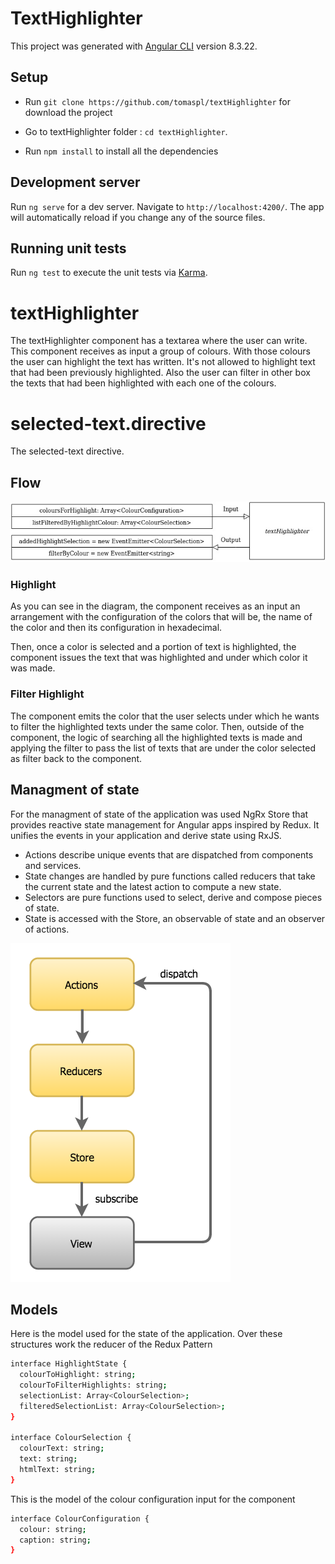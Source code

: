 # TextHighlighter

This project was generated with [Angular CLI](https://github.com/angular/angular-cli) version 8.3.22.

## Setup

- Run `git clone https://github.com/tomaspl/textHighlighter` for download the project

- Go to textHighlighter folder : `cd textHighlighter`.

- Run `npm install` to install all the dependencies

## Development server

Run `ng serve` for a dev server. Navigate to `http://localhost:4200/`. The app will automatically reload if you change any of the source files.

## Running unit tests

Run `ng test` to execute the unit tests via [Karma](https://karma-runner.github.io).

# textHighlighter

The textHighlighter component has a textarea where the user can write. This component receives as input a group of colours. With those colours the user can highlight the text has written. It's not allowed to highlight text that had been previously highlighted. Also the user can filter in other box the texts that had been highlighted with each one of the colours.

# selected-text.directive

The selected-text directive.

## Flow

![alt text](diagram.jpg)

### Highlight

As you can see in the diagram, the component receives as an input an arrangement with the configuration of the colors that will be, the name of the color and then its configuration in hexadecimal.

Then, once a color is selected and a portion of text is highlighted, the component issues the text that was highlighted and under which color it was made.

### Filter Highlight

The component emits the color that the user selects under which he wants to filter the highlighted texts under the same color.
Then, outside of the component, the logic of searching all the highlighted texts is made and applying the filter to pass the list of texts that are under the color selected as filter back to the component.

## Managment of state

For the managment of state of the application was used NgRx Store that provides reactive state management for Angular apps inspired by Redux. It unifies the events in your application and derive state using RxJS.

- Actions describe unique events that are dispatched from components and services.
- State changes are handled by pure functions called reducers that take the current state and the latest action to compute a new state.
- Selectors are pure functions used to select, derive and compose pieces of state.
- State is accessed with the Store, an observable of state and an observer of actions.

![alt text](redux_diagram.png)

## Models

Here is the model used for the state of the application. Over these structures work the reducer of the Redux Pattern

```sh
interface HighlightState {
  colourToHighlight: string;
  colourToFilterHighlights: string;
  selectionList: Array<ColourSelection>;
  filteredSelectionList: Array<ColourSelection>;
}

interface ColourSelection {
  colourText: string;
  text: string;
  htmlText: string;
}

```

This is the model of the colour configuration input for the component

```sh
interface ColourConfiguration {
  colour: string;
  caption: string;
}
```

